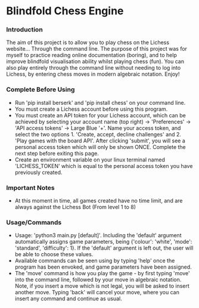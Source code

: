 # Blindfold Chess Engine

### Introduction
The aim of this project is to allow you to play chess on the Lichess website... Through the command line. The purpose of this project was for myself to practice reading online documentation (boring), and to help improve blindfold visualisation ability whilst playing chess (fun). You can also play entirely through the command line without needing to log into Lichess, by entering chess moves in modern algebraic notation. Enjoy!

### Complete Before Using
- Run 'pip install berserk' and 'pip install chess' on your command line.
- You must create a Lichess account before using this program.
- You must create an API token for your Lichess account, which can be achieved by selecting your account name (top right) -> 'Preferences' -> 'API access tokens' -> Large Blue '+'. Name your access token, and select the two options 1. 'Create, accept, decline challenges' and 2. 'Play games with the board API'. After clicking 'submit', you will see a personal access token which will only be shown ONCE. Complete the next step before exiting this page.
- Create an environment variable on your linux terminal named 'LICHESS_TOKEN' which is equal to the personal access token you have previously created.

### Important Notes
- At this moment in time, all games created have no time limit, and are always against the Lichess Bot (From level 1 to 8)

### Usage/Commands
- Usage: 'python3 main.py [default]'. Including the 'default' argument automatically assigns game parameters, being {'colour': 'white', 'mode': 'standard', 'difficulty': 1}. If the 'default' argument is left out, the user will be able to choose these values.
- Available commands can be seen using by typing 'help' once the program has been envoked, and game parameters have been assigned.
- The 'move' command is how you play the game - by first typing 'move' into the command line, followed by your move in algebraic notation. Note, if you insert a move which is not legal, you will be asked to insert another move. Typing 'back' will cancel your move, where you can insert any command and continue as usual.

